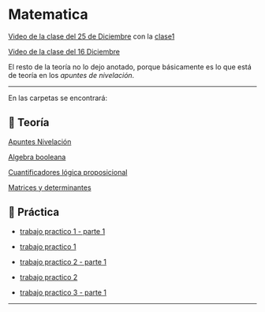 # Matematica


[Video de la clase del 25 de Diciembre](https://www.youtube.com/watch?v=Gup0yKlm7TQ) con la 
[clase1](https://github.com/eugenia1984/UTNFRSR-ingreso/tree/main/matematica/clase1)


[Video de la clase del 16 Diciembre](https://www.youtube.com/watch?v=F59DcDHForc)

El resto de la teoría no lo dejo anotado, porque básicamente es lo que está de teoría en los *apuntes de nivelación*.

---

En las carpetas se encontrará:


## :book: Teoría

[Apuntes Nivelación](https://github.com/eugenia1984/UTNFRSR-ingreso/tree/main/matematica/teoria_apuntes_nivelacion)


[Algebra booleana](https://github.com/eugenia1984/UTNFRSR-ingreso/tree/main/matematica/teoria_algebra_booleana)


[Cuantificadores lógica proposicional](https://github.com/eugenia1984/UTNFRSR-ingreso/tree/main/matematica/teoria_cuantificadores_logica_proposicional)


[Matrices y determinantes](https://github.com/eugenia1984/UTNFRSR-ingreso/tree/main/matematica/teoria_matrices_y_determinantes)

## :book: Práctica


- [trabajo practico 1 - parte 1](https://github.com/eugenia1984/UTNFRSR-ingreso/tree/main/matematica/tp1_parte1)

- [trabajo practico 1](https://github.com/eugenia1984/UTNFRSR-ingreso/tree/main/matematica/tp1)

- [trabajo practico 2 - parte 1](https://github.com/eugenia1984/UTNFRSR-ingreso/tree/main/matematica/tp2_parte1)

- [trabajo practico 2](https://github.com/eugenia1984/UTNFRSR-ingreso/tree/main/matematica/tp2)

- [trabajo practico 3 - parte 1](https://github.com/eugenia1984/UTNFRSR-ingreso/tree/main/matematica/tp3_parte1)

---